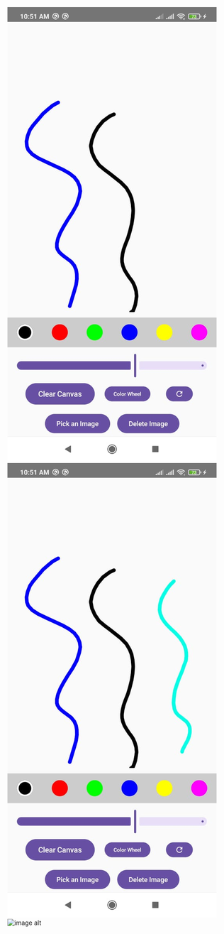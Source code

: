 ![image alt](draw1.jpg)
![image alt](draw2.jpg)
![image alt](https://github.com/KerlosMeladHanna/Kerlos_Portfolio/blob/Drawing-App/color%20wheel.jpg)
